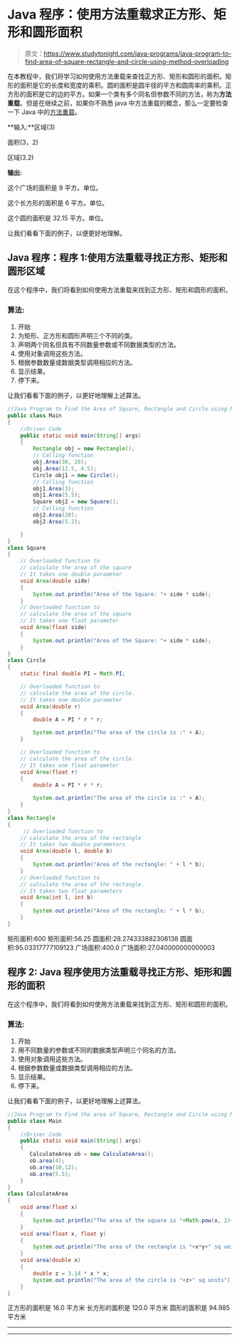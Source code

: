 # Java 程序：使用方法重载求正方形、矩形和圆形面积

> 原文：<https://www.studytonight.com/java-programs/java-program-to-find-area-of-square-rectangle-and-circle-using-method-overloading>

在本教程中，我们将学习如何使用方法重载来查找正方形、矩形和圆形的面积。矩形的面积是它的长度和宽度的乘积。圆的面积是圆半径的平方和圆周率的乘积。正方形的面积是它的边的平方。如果一个类有多个同名但参数不同的方法，称为**方法重载**。但是在继续之前，如果你不熟悉 java 中方法重载的概念，那么一定要检查一下 Java 中的[方法重载](https://www.studytonight.com/java/method-and-overloaded-method.php)。

**输入:**区域(3)

面积(3，2)

区域(3.2)

**输出:**

这个广场的面积是 9 平方。单位。

这个长方形的面积是 6 平方。单位。

这个圆的面积是 32.15 平方。单位。

让我们看看下面的例子，以便更好地理解。

## Java 程序：程序 1:使用方法重载寻找正方形、矩形和圆形区域

在这个程序中，我们将看到如何使用方法重载来找到正方形、矩形和圆形的面积。

### 算法:

1.  开始
2.  为矩形、正方形和圆形声明三个不同的类。
3.  声明两个同名但具有不同数量参数或不同数据类型的方法。
4.  使用对象调用这些方法。
5.  根据参数数量或数据类型调用相应的方法。
6.  显示结果。
7.  停下来。

让我们看看下面的例子，以更好地理解上述算法。

```java
//Java Program to Find the Area of Square, Rectangle and Circle using Method Overloading
public class Main 
{
    //Driver Code
    public static void main(String[] args)
    {
        Rectangle obj = new Rectangle();
        // Calling function
        obj.Area(30, 20);
        obj.Area(12.5, 4.5);
        Circle obj1 = new Circle();
        // Calling function
        obj1.Area(3);
        obj1.Area(5.5);
        Square obj2 = new Square();
        // Calling function
        obj2.Area(20);
        obj2.Area(5.2);

    }
}
class Square 
{
    // Overloaded function to
    // calculate the area of the square
    // It takes one double parameter
    void Area(double side)
    {
        System.out.println("Area of the Square: "+ side * side);
    }
    // Overloaded function to
    // calculate the area of the square
    // It takes one float parameter
    void Area(float side)
    {
        System.out.println("Area of the Square: "+ side * side);
    }
}
class Circle 
{
    static final double PI = Math.PI;

    // Overloaded function to
    // calculate the area of the circle.
    // It takes one double parameter
    void Area(double r)
    {
        double A = PI * r * r;

        System.out.println("The area of the circle is :" + A);
    }

    // Overloaded function to
    // calculate the area of the circle.
    // It takes one float parameter
    void Area(float r)
    {
        double A = PI * r * r;

        System.out.println("The area of the circle is :" + A);
    }
}
class Rectangle 
{
     // Overloaded function to
    // calculate the area of the rectangle
    // It takes two double parameters
    void Area(double l, double b)
    {
        System.out.println("Area of the rectangle: " + l * b);
    }
    // Overloaded function to
    // calculate the area of the rectangle.
    // It takes two float parameters
    void Area(int l, int b)
    {
        System.out.println("Area of the rectangle: " + l * b);
    }
}
```

矩形面积:600
矩形面积:56.25
圆面积:28.274333882308138
圆面积:95.03317777109123
广场面积:400.0
广场面积:27.040000000000003

## 程序 2: Java 程序使用方法重载寻找正方形、矩形和圆形的面积

在这个程序中，我们将看到如何使用方法重载来找到正方形、矩形和圆形的面积。

### 算法:

1.  开始
2.  用不同数量的参数或不同的数据类型声明三个同名的方法。
3.  使用对象调用这些方法。
4.  根据参数数量或数据类型调用相应的方法。
5.  显示结果。
6.  停下来。

让我们看看下面的例子，以更好地理解上述算法。

```java
//Java Program to Find the area of Square, Rectangle and Circle using Method Overloading
public class Main 
{
    //Driver Code
    public static void main(String[] args)
    {
       CalculateArea ob = new CalculateArea();
	   ob.area(4);
	   ob.area(10,12);
	   ob.area(5.5);
    }
}
class CalculateArea
{
    void area(float x)
    {
        System.out.println("The area of the square is "+Math.pow(x, 2)+" sq units");
    }
    void area(float x, float y)
    {
        System.out.println("The area of the rectangle is "+x*y+" sq units");
    }
    void area(double x)
    {
        double z = 3.14 * x * x;
        System.out.println("The area of the circle is "+z+" sq units");
    }
}
```

正方形的面积是 16.0 平方米
长方形的面积是 120.0 平方米
圆形的面积是 94.985 平方米

* * *

* * *